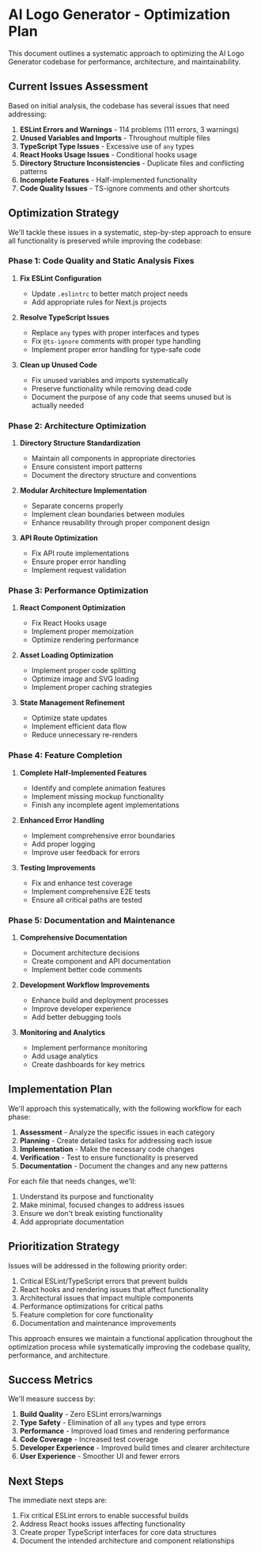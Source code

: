 # AI Logo Generator - Optimization Plan

This document outlines a systematic approach to optimizing the AI Logo Generator codebase for performance, architecture, and maintainability.

## Current Issues Assessment

Based on initial analysis, the codebase has several issues that need addressing:

1. **ESLint Errors and Warnings** - 114 problems (111 errors, 3 warnings)
2. **Unused Variables and Imports** - Throughout multiple files
3. **TypeScript Type Issues** - Excessive use of `any` types
4. **React Hooks Usage Issues** - Conditional hooks usage
5. **Directory Structure Inconsistencies** - Duplicate files and conflicting patterns
6. **Incomplete Features** - Half-implemented functionality 
7. **Code Quality Issues** - TS-ignore comments and other shortcuts

## Optimization Strategy

We'll tackle these issues in a systematic, step-by-step approach to ensure all functionality is preserved while improving the codebase:

### Phase 1: Code Quality and Static Analysis Fixes

1. **Fix ESLint Configuration**
   - Update `.eslintrc` to better match project needs
   - Add appropriate rules for Next.js projects

2. **Resolve TypeScript Issues**
   - Replace `any` types with proper interfaces and types
   - Fix `@ts-ignore` comments with proper type handling
   - Implement proper error handling for type-safe code

3. **Clean up Unused Code**
   - Fix unused variables and imports systematically
   - Preserve functionality while removing dead code
   - Document the purpose of any code that seems unused but is actually needed

### Phase 2: Architecture Optimization

1. **Directory Structure Standardization**
   - Maintain all components in appropriate directories
   - Ensure consistent import patterns
   - Document the directory structure and conventions

2. **Modular Architecture Implementation**
   - Separate concerns properly
   - Implement clean boundaries between modules
   - Enhance reusability through proper component design

3. **API Route Optimization**
   - Fix API route implementations
   - Ensure proper error handling
   - Implement request validation

### Phase 3: Performance Optimization

1. **React Component Optimization**
   - Fix React Hooks usage
   - Implement proper memoization
   - Optimize rendering performance

2. **Asset Loading Optimization**
   - Implement proper code splitting
   - Optimize image and SVG loading
   - Implement proper caching strategies

3. **State Management Refinement**
   - Optimize state updates
   - Implement efficient data flow
   - Reduce unnecessary re-renders

### Phase 4: Feature Completion

1. **Complete Half-Implemented Features**
   - Identify and complete animation features
   - Implement missing mockup functionality
   - Finish any incomplete agent implementations

2. **Enhanced Error Handling**
   - Implement comprehensive error boundaries
   - Add proper logging
   - Improve user feedback for errors

3. **Testing Improvements**
   - Fix and enhance test coverage
   - Implement comprehensive E2E tests
   - Ensure all critical paths are tested

### Phase 5: Documentation and Maintenance

1. **Comprehensive Documentation**
   - Document architecture decisions
   - Create component and API documentation
   - Implement better code comments

2. **Development Workflow Improvements**
   - Enhance build and deployment processes
   - Improve developer experience
   - Add better debugging tools

3. **Monitoring and Analytics**
   - Implement performance monitoring
   - Add usage analytics
   - Create dashboards for key metrics

## Implementation Plan

We'll approach this systematically, with the following workflow for each phase:

1. **Assessment** - Analyze the specific issues in each category
2. **Planning** - Create detailed tasks for addressing each issue
3. **Implementation** - Make the necessary code changes
4. **Verification** - Test to ensure functionality is preserved
5. **Documentation** - Document the changes and any new patterns

For each file that needs changes, we'll:
1. Understand its purpose and functionality
2. Make minimal, focused changes to address issues
3. Ensure we don't break existing functionality
4. Add appropriate documentation

## Prioritization Strategy

Issues will be addressed in the following priority order:

1. Critical ESLint/TypeScript errors that prevent builds
2. React hooks and rendering issues that affect functionality
3. Architectural issues that impact multiple components
4. Performance optimizations for critical paths
5. Feature completion for core functionality
6. Documentation and maintenance improvements

This approach ensures we maintain a functional application throughout the optimization process while systematically improving the codebase quality, performance, and architecture.

## Success Metrics

We'll measure success by:

1. **Build Quality** - Zero ESLint errors/warnings
2. **Type Safety** - Elimination of all `any` types and type errors
3. **Performance** - Improved load times and rendering performance
4. **Code Coverage** - Increased test coverage
5. **Developer Experience** - Improved build times and clearer architecture
6. **User Experience** - Smoother UI and fewer errors

## Next Steps

The immediate next steps are:

1. Fix critical ESLint errors to enable successful builds
2. Address React hooks issues affecting functionality
3. Create proper TypeScript interfaces for core data structures
4. Document the intended architecture and component relationships